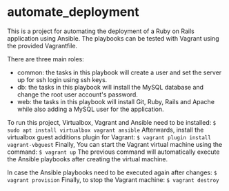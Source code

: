 # automate_deployment
This is a project for automating the deployment of a Ruby on Rails application using Ansible.
The playbooks can be tested with Vagrant using the provided Vagrantfile.

There are three main roles:
- common: the tasks in this playbook will create a user and set the server up for ssh login using ssh keys.
- db: the tasks in this playbook will install the MySQL database and change the root user account's password.
- web: the tasks in this playbook will install Git, Ruby, Rails and Apache while also adding a MySQL user for the application.


To run this project, Virtualbox, Vagrant and Ansible need to be installed:
`
$ sudo apt install virtualbox vagrant ansible
`
Afterwards, install the virtualbox guest additions plugin for Vagrant:
`
$ vagrant plugin install vagrant-vbguest
`
Finally, You can start the Vagrant virtual machine using the command:
`
$ vagrant up
`
The previous command will automatically execute the Ansible playbooks after creating the virtual machine.

In case the Ansible playbooks need to be executed again after changes:
`
$ vagrant provision
`
Finally, to stop the Vagrant machine:
`
$ vagrant destroy
`
